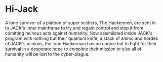# Hi-Jack

A lone survivor of a platoon of super soldiers, The Hackermen, are sent in to JACK's inner mainframe to try and regain control and stop it from comitting heinous acts against humanity. Now assimilated inside JACK's program with nothing but their quantum knife, a stack of ammo and hordes of JACK's minions, the lone Hackerman has no choice but to fight for their survival in a desperate hope to complete their mission or else all of humanity will be lost to the cyber-plague.

